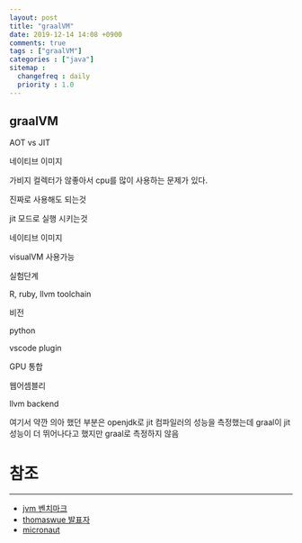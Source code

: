 ```yaml
---
layout: post
title: "graalVM"
date: 2019-12-14 14:08 +0900
comments: true
tags : ["graalVM"]
categories : ["java"]
sitemap :
  changefreq : daily
  priority : 1.0
---
```


## graalVM

AOT vs JIT

네이티브 이미지

가비지 컬렉터가 않좋아서 cpu를 많이 사용하는 문제가 있다.

진짜로 사용해도 되는것

jit 모드로 실행 시키는것

네이티브 이미지

visualVM 사용가능

실험단계

R, ruby, llvm toolchain

비전

python

vscode plugin

GPU 통합

웹어셈블리

llvm backend

여기서 약깐 의아 했던 부분은 openjdk로 jit 컴파일러의 성능을 측정했는데
graal이 jit성능이 더 뛰어나다고 했지만 graal로 측정하지 않음

# 참조
-----

* [jvm 벤치마크](https://renaissance.dev/)
* [thomaswue 발표자](https://github.com/thomaswue)
* [micronaut](https://micronaut.io/)

